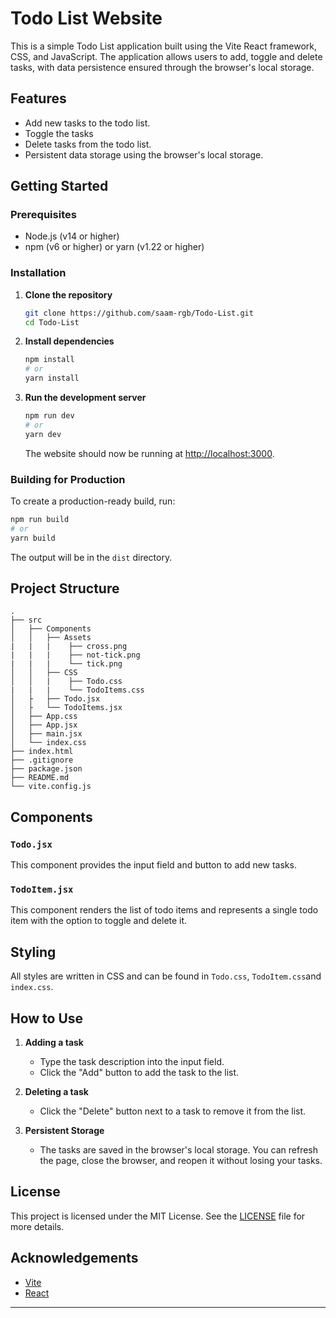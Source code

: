 # Todo List Website

This is a simple Todo List application built using the Vite React framework, CSS, and JavaScript. The application allows users to add, toggle and delete tasks, with data persistence ensured through the browser's local storage.

## Features

- Add new tasks to the todo list.
- Toggle the tasks
- Delete tasks from the todo list.
- Persistent data storage using the browser's local storage.

## Getting Started

### Prerequisites

- Node.js (v14 or higher)
- npm (v6 or higher) or yarn (v1.22 or higher)

### Installation

1. **Clone the repository**

   ```bash
   git clone https://github.com/saam-rgb/Todo-List.git
   cd Todo-List
   ```

2. **Install dependencies**

   ```bash
   npm install
   # or
   yarn install
   ```

3. **Run the development server**

   ```bash
   npm run dev
   # or
   yarn dev
   ```

   The website should now be running at [http://localhost:3000](http://localhost:3000).

### Building for Production

To create a production-ready build, run:

```bash
npm run build
# or
yarn build
```

The output will be in the `dist` directory.

## Project Structure

```plaintext
.
├── src
│   ├── Components
│   │   ├── Assets
|   |   |    ├── cross.png
|   |   |    ├── not-tick.png
|   |   |    └── tick.png
│   │   ├── CSS
│   │   |    ├── Todo.css
|   |   |    └── TodoItems.css
│   ├   ├── Todo.jsx
│   ├   └── TodoItems.jsx
│   ├── App.css
│   ├── App.jsx
│   ├── main.jsx
│   └── index.css
├── index.html
├── .gitignore
├── package.json
├── README.md
└── vite.config.js
```

## Components

### `Todo.jsx`

This component provides the input field and button to add new tasks.

### `TodoItem.jsx`

This component renders the list of todo items and represents a single todo item with the option to toggle and delete it.

## Styling

All styles are written in CSS and can be found in `Todo.css`, `TodoItem.css`and `index.css`.

## How to Use

1. **Adding a task**

   - Type the task description into the input field.
   - Click the "Add" button to add the task to the list.

2. **Deleting a task**

   - Click the "Delete" button next to a task to remove it from the list.

3. **Persistent Storage**
   - The tasks are saved in the browser's local storage. You can refresh the page, close the browser, and reopen it without losing your tasks.

## License

This project is licensed under the MIT License. See the [LICENSE](LICENSE) file for more details.

## Acknowledgements

- [Vite](https://vitejs.dev/)
- [React](https://reactjs.org/)

---
